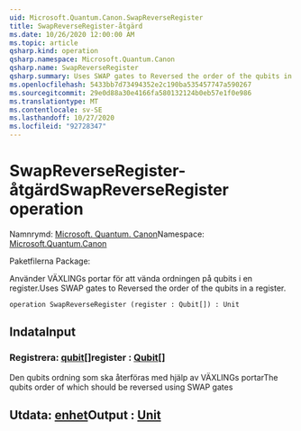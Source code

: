 ```yaml
---
uid: Microsoft.Quantum.Canon.SwapReverseRegister
title: SwapReverseRegister-åtgärd
ms.date: 10/26/2020 12:00:00 AM
ms.topic: article
qsharp.kind: operation
qsharp.namespace: Microsoft.Quantum.Canon
qsharp.name: SwapReverseRegister
qsharp.summary: Uses SWAP gates to Reversed the order of the qubits in a register.
ms.openlocfilehash: 5433bb7d73494352e2c190ba535457747a590267
ms.sourcegitcommit: 29e0d88a30e4166fa580132124b0eb57e1f0e986
ms.translationtype: MT
ms.contentlocale: sv-SE
ms.lasthandoff: 10/27/2020
ms.locfileid: "92728347"
---
```

# <a name="swapreverseregister-operation"></a><span data-ttu-id="53135-102">SwapReverseRegister-åtgärd</span><span class="sxs-lookup"><span data-stu-id="53135-102">SwapReverseRegister operation</span></span>

<span data-ttu-id="53135-103">Namnrymd: [Microsoft. Quantum. Canon](xref:Microsoft.Quantum.Canon)</span><span class="sxs-lookup"><span data-stu-id="53135-103">Namespace: [Microsoft.Quantum.Canon](xref:Microsoft.Quantum.Canon)</span></span>

<span data-ttu-id="53135-104">Paketfilerna [](https://nuget.org/packages/)</span><span class="sxs-lookup"><span data-stu-id="53135-104">Package: [](https://nuget.org/packages/)</span></span>


<span data-ttu-id="53135-105">Använder VÄXLINGs portar för att vända ordningen på qubits i en register.</span><span class="sxs-lookup"><span data-stu-id="53135-105">Uses SWAP gates to Reversed the order of the qubits in a register.</span></span>

```qsharp
operation SwapReverseRegister (register : Qubit[]) : Unit
```


## <a name="input"></a><span data-ttu-id="53135-106">Indata</span><span class="sxs-lookup"><span data-stu-id="53135-106">Input</span></span>

### <a name="register--qubit"></a><span data-ttu-id="53135-107">Registrera: [qubit](xref:microsoft.quantum.lang-ref.qubit)[]</span><span class="sxs-lookup"><span data-stu-id="53135-107">register : [Qubit](xref:microsoft.quantum.lang-ref.qubit)[]</span></span>

<span data-ttu-id="53135-108">Den qubits ordning som ska återföras med hjälp av VÄXLINGs portar</span><span class="sxs-lookup"><span data-stu-id="53135-108">The qubits order of which should be reversed using SWAP gates</span></span>



## <a name="output--unit"></a><span data-ttu-id="53135-109">Utdata: [enhet](xref:microsoft.quantum.lang-ref.unit)</span><span class="sxs-lookup"><span data-stu-id="53135-109">Output : [Unit](xref:microsoft.quantum.lang-ref.unit)</span></span>


